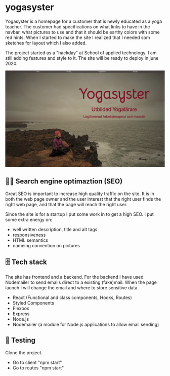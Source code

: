 # yogasyster

Yogasyster is a homepage for a customer that is newly educated as a yoga teacher. The customer had specifications on what links to have in the navbar, what pictures to use and that it should be earthy colors with some red hints. When I started to make the site I realized that I needed som sketches for layout which I also added.

The project started as a "hackday" at School of applied technology. I am still adding features and style to it. The site will be ready to deploy in june 2020.

<img src="./client/src/components/pics/preview.jpg" alt="preview" width="600"/>

## 👨‍💻 Search engine optimaztion (SEO)

Great SEO is important to increase high quality traffic on the site. It is in both the web page owner and the user interest that the right user finds the right web page, and that the page will reach the right user.

Since the site is for a startup I put some work in to get a high SEO. I put some extra energy on:

- well written description, title and alt tags
- responsiveness
- HTML semantics
- nameing convention on pictures

## 🗄️ Tech stack

The site has frontend and a backend. For the backend I have used Nodemailer to send emails direct to a existing (fake)mail. When the page launch I will change the email and where to store sensitive data.

- React (Functional and class components, Hooks, Routes)
- Styled Components
- Flexbox
- Express
- Node.js
- Nodemailer (a module for Node.js applications to allow email sending)

## 🧪 Testing

Clone the project.

- Go to client "npm start"
- Go to routes "npm start"
